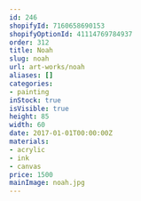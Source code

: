 ```yaml
---
id: 246
shopifyId: 7160658690153
shopifyOptionId: 41114769784937
order: 312
title: Noah
slug: noah
url: art-works/noah
aliases: []
categories:
- painting
inStock: true
isVisible: true
height: 85
width: 60
date: 2017-01-01T00:00:00Z
materials:
- acrylic
- ink
- canvas
price: 1500
mainImage: noah.jpg
---
```

